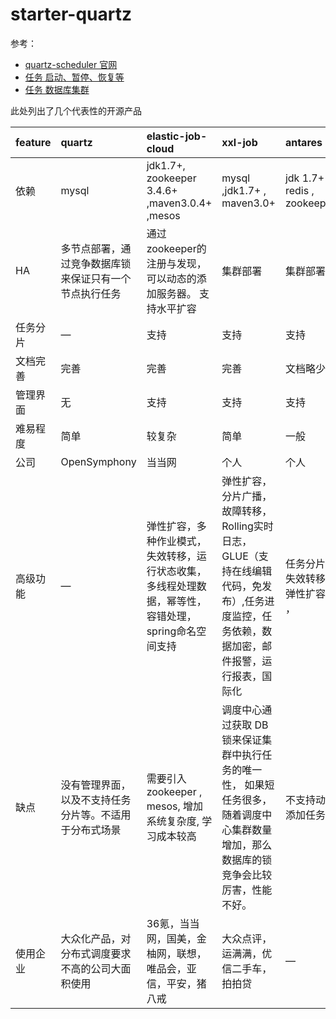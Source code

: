 # starter-quartz

参考：
- [quartz-scheduler 官网](http://www.quartz-scheduler.org/)
- [任务 启动、暂停、恢复等](https://www.cnblogs.com/eelve/p/11333897.html)
- [任务 数据库集群](https://www.cnblogs.com/summerday152/p/14193968.html#%E8%87%AA%E5%8A%A8%E9%85%8D%E7%BD%AE%E8%BF%99%E9%87%8C%E6%BC%94%E7%A4%BAsimpleschedulebuilder)


此处列出了几个代表性的开源产品

| feature  | quartz                                                 | elastic-job-cloud                                            | xxl-job                                                      | antares                          | opencron                                                     |
| :------- | :----------------------------------------------------- | :----------------------------------------------------------- | :----------------------------------------------------------- | :------------------------------- | :----------------------------------------------------------- |
| 依赖     | mysql                                                  | jdk1.7+, zookeeper 3.4.6+ ,maven3.0.4+ ,mesos                | mysql ,jdk1.7+ , maven3.0+                                   | jdk 1.7+ , redis , zookeeper     | jdk1.7+ , Tomcat8.0+                                         |
| HA       | 多节点部署，通过竞争数据库锁来保证只有一个节点执行任务 | 通过zookeeper的注册与发现，可以动态的添加服务器。 支持水平扩容 | 集群部署                                                     | 集群部署                         | —                                                            |
| 任务分片 | —                                                      | 支持                                                         | 支持                                                         | 支持                             | —                                                            |
| 文档完善 | 完善                                                   | 完善                                                         | 完善                                                         | 文档略少                         | 文档略少                                                     |
| 管理界面 | 无                                                     | 支持                                                         | 支持                                                         | 支持                             | 支持                                                         |
| 难易程度 | 简单                                                   | 较复杂                                                       | 简单                                                         | 一般                             | 一般                                                         |
| 公司     | OpenSymphony                                           | 当当网                                                       | 个人                                                         | 个人                             | 个人                                                         |
| 高级功能 | —                                                      | 弹性扩容，多种作业模式，失效转移，运行状态收集，多线程处理数据，幂等性，容错处理，spring命名空间支持 | 弹性扩容，分片广播，故障转移，Rolling实时日志，GLUE（支持在线编辑代码，免发布）,任务进度监控，任务依赖，数据加密，邮件报警，运行报表，国际化 | 任务分片， 失效转移，弹性扩容 ， | 时间规则支持quartz和crontab ，kill任务， 现场执行，查询任务运行状态 |
| 缺点     | 没有管理界面，以及不支持任务分片等。不适用于分布式场景 | 需要引入zookeeper , mesos, 增加系统复杂度, 学习成本较高      | 调度中心通过获取 DB锁来保证集群中执行任务的唯一性， 如果短任务很多，随着调度中心集群数量增加，那么数据库的锁竞争会比较厉害，性能不好。 | 不支持动态添加任务               | 不适用于分布式场景                                           |
| 使用企业 | 大众化产品，对分布式调度要求不高的公司大面积使用       | 36氪，当当网，国美，金柚网，联想，唯品会，亚信，平安，猪八戒 | 大众点评，运满满，优信二手车，拍拍贷                         | —                                | —                                                            |

